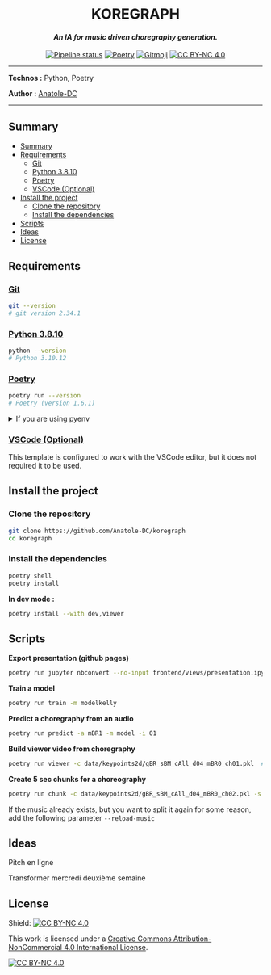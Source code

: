<h1 align="center">KOREGRAPH</h1>

_<h4 align="center">An IA for music driven choregraphy generation.</h4>_

<div align="center">

[![Pipeline status](https://github.com/Anatole-DC/koregraph/actions/workflows/base.yml/badge.svg)](https://github.com/Anatole-DC/koregraph/actions)
[![Poetry](https://img.shields.io/endpoint?url=https://python-poetry.org/badge/v0.json)](https://python-poetry.org/)
[![Gitmoji](https://img.shields.io/badge/gitmoji-%20😜%20😍-FFDD67.svg)](https://gitmoji.carloscuesta.me/)
[![CC BY-NC 4.0][cc-by-nc-shield]][cc-by-nc]

</div>

___

**Technos :** Python, Poetry

**Author :** [Anatole-DC](https://github.com/Anatole-DC)

___

## Summary

- [Summary](#summary)
- [Requirements](#requirements)
  - [Git](#git)
  - [Python 3.8.10](#python-3810)
  - [Poetry](#poetry)
  - [VSCode (Optional)](#vscode-optional)
- [Install the project](#install-the-project)
  - [Clone the repository](#clone-the-repository)
  - [Install the dependencies](#install-the-dependencies)
- [Scripts](#scripts)
- [Ideas](#ideas)
- [License](#license)

## Requirements

### [Git](https://git-scm.com/)

```bash
git --version
# git version 2.34.1
```

### [Python 3.8.10](https://www.python.org/)

```bash
python --version
# Python 3.10.12
```

### [Poetry](https://python-poetry.org/)

```bash
poetry run --version
# Poetry (version 1.6.1)
```

<details>
  <summary>If you are using pyenv</summary>

**Activate koregraph**

```bash
pyenv local koregraph
```

**Install poetry**

```bash
pip intall poetry
```

</details>

### [VSCode (Optional)](https://code.visualstudio.com/)

This template is configured to work with the VSCode editor, but it does not required it to be used.

## Install the project

### Clone the repository

```bash
git clone https://github.com/Anatole-DC/koregraph
cd koregraph
```

### Install the dependencies

```bash
poetry shell
poetry install
```

**In dev mode :**

```bash
poetry install --with dev,viewer
```

## Scripts

**Export presentation (github pages)**

```bash
poetry run jupyter nbconvert --no-input frontend/views/presentation.ipynb  --to slides --stdout > documentation/pages/index.html
```

**Train a model**

```bash
poetry run train -m modelkelly
```

**Predict a choregraphy from an audio**

```bash
poetry run predict -a mBR1 -m model -i 01
```

**Build viewer video from choregraphy**

```bash
poetry run viewer -c data/keypoints2d/gBR_sBM_cAll_d04_mBR0_ch01.pkl  # Path to your video
```

**Create 5 sec chunks for a choreography**

```bash
poetry run chunk -c data/keypoints2d/gBR_sBM_cAll_d04_mBR0_ch02.pkl -s 5
```
If the music already exists, but you want to split it again for some reason, add the following parameter `--reload-music`

## Ideas

Pitch en ligne

Transformer mercredi deuxième semaine

## License

Shield: [![CC BY-NC 4.0][cc-by-nc-shield]][cc-by-nc]

This work is licensed under a
[Creative Commons Attribution-NonCommercial 4.0 International License][cc-by-nc].

[![CC BY-NC 4.0][cc-by-nc-image]][cc-by-nc]

[cc-by-nc]: https://creativecommons.org/licenses/by-nc/4.0/
[cc-by-nc-image]: https://licensebuttons.net/l/by-nc/4.0/88x31.png
[cc-by-nc-shield]: https://img.shields.io/badge/License-CC%20BY--NC%204.0-lightgrey.svg
